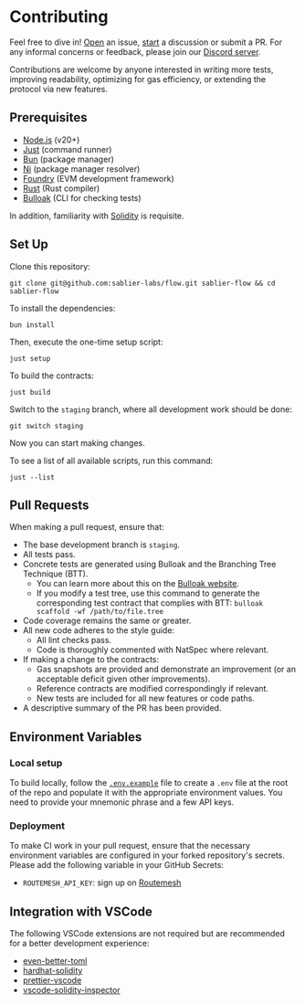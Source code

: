 <!-- If you modify this file, remember to update it in the other EVM repos, too! -->

# Contributing

Feel free to dive in! [Open](../../issues/new) an issue, [start](../../discussions/new) a discussion or submit a PR. For
any informal concerns or feedback, please join our [Discord server](https://discord.gg/bSwRCwWRsT).

Contributions are welcome by anyone interested in writing more tests, improving readability, optimizing for gas
efficiency, or extending the protocol via new features.

## Prerequisites

- [Node.js](https://nodejs.org) (v20+)
- [Just](https://github.com/casey/just) (command runner)
- [Bun](https://bun.sh) (package manager)
- [Ni](https://github.com/antfu-collective/ni) (package manager resolver)
- [Foundry](https://github.com/foundry-rs/foundry) (EVM development framework)
- [Rust](https://rust-lang.org/tools/install) (Rust compiler)
- [Bulloak](https://bulloak.dev) (CLI for checking tests)

In addition, familiarity with [Solidity](https://soliditylang.org) is requisite.

## Set Up

Clone this repository:

```shell
git clone git@github.com:sablier-labs/flow.git sablier-flow && cd sablier-flow
```

To install the dependencies:

```shell
bun install
```

Then, execute the one-time setup script:

```shell
just setup
```

To build the contracts:

```shell
just build
```

Switch to the `staging` branch, where all development work should be done:

```shell
git switch staging
```

Now you can start making changes.

To see a list of all available scripts, run this command:

```shell
just --list
```

## Pull Requests

When making a pull request, ensure that:

- The base development branch is `staging`.
- All tests pass.
- Concrete tests are generated using Bulloak and the Branching Tree Technique (BTT).
  - You can learn more about this on the [Bulloak website](https://bulloak.dev).
  - If you modify a test tree, use this command to generate the corresponding test contract that complies with BTT:
    `bulloak scaffold -wf /path/to/file.tree`
- Code coverage remains the same or greater.
- All new code adheres to the style guide:
  - All lint checks pass.
  - Code is thoroughly commented with NatSpec where relevant.
- If making a change to the contracts:
  - Gas snapshots are provided and demonstrate an improvement (or an acceptable deficit given other improvements).
  - Reference contracts are modified correspondingly if relevant.
  - New tests are included for all new features or code paths.
- A descriptive summary of the PR has been provided.

## Environment Variables

### Local setup

To build locally, follow the [`.env.example`](./.env.example) file to create a `.env` file at the root of the repo and
populate it with the appropriate environment values. You need to provide your mnemonic phrase and a few API keys.

### Deployment

To make CI work in your pull request, ensure that the necessary environment variables are configured in your forked
repository's secrets. Please add the following variable in your GitHub Secrets:

- `ROUTEMESH_API_KEY`: sign up on [Routemesh](https://routeme.sh/)

## Integration with VSCode

The following VSCode extensions are not required but are recommended for a better development experience:

- [even-better-toml](https://marketplace.visualstudio.com/items?itemName=tamasfe.even-better-toml)
- [hardhat-solidity](https://marketplace.visualstudio.com/items?itemName=NomicFoundation.hardhat-solidity)
- [prettier-vscode](https://marketplace.visualstudio.com/items?itemName=esbenp.prettier-vscode)
- [vscode-solidity-inspector](https://marketplace.visualstudio.com/items?itemName=PraneshASP.vscode-solidity-inspector)
